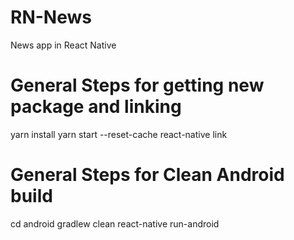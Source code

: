 # RN-News
News app in React Native

# General Steps for getting new package and linking
yarn install
yarn start --reset-cache
react-native link

# General Steps for Clean Android build
cd android
gradlew clean
react-native run-android

